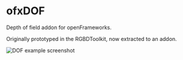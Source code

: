 ofxDOF
======

Depth of field addon for openFrameworks.

Originally prototyped in the RGBDToolkit, now extracted to an addon.


![DOF example screenshot](https://github.com/danbz/ofxDOF/path/dof-example-screenshot.png)


      
